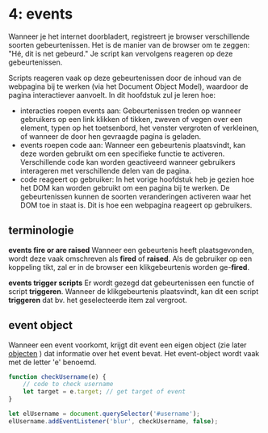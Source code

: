 # 4: events

Wanneer je het internet doorbladert, registreert je browser verschillende soorten gebeurtenissen. Het is de manier van de browser om te zeggen: "Hé, dit is net gebeurd." Je script kan vervolgens reageren op deze gebeurtenissen.

Scripts reageren vaak op deze gebeurtenissen door de inhoud van de webpagina bij te werken (via het Document Object Model), waardoor de pagina interactiever aanvoelt. In dit hoofdstuk zul je leren hoe:

* interacties roepen events aan: Gebeurtenissen treden op wanneer gebruikers op een link klikken of tikken, zweven of vegen over een element, typen op het toetsenbord, het venster vergroten of verkleinen, of wanneer de door hen gevraagde pagina is geladen.
* events roepen code aan: Wanneer een gebeurtenis plaatsvindt, kan deze worden gebruikt om een specifieke functie te activeren. Verschillende code kan worden geactiveerd wanneer gebruikers interageren met verschillende delen van de pagina.
* code reageert op gebruiker: In het vorige hoofdstuk heb je gezien hoe het DOM kan worden gebruikt om een pagina bij te werken. De gebeurtenissen kunnen de soorten veranderingen activeren waar het DOM toe in staat is. Dit is hoe een webpagina reageert op gebruikers.

## terminologie

**events fire or are raised** Wanneer een gebeurtenis heeft plaatsgevonden, wordt deze vaak omschreven als **fired** of **raised**. Als de gebruiker op een koppeling tikt, zal er in de browser een klikgebeurtenis worden ge-**fired**.

**events trigger scripts** Er wordt gezegd dat gebeurtenissen een functie of script **triggeren**. Wanneer de klikgebeurtenis plaatsvindt, kan dit een script **triggeren** dat bv. het geselecteerde item zal vergroot.

## event object

Wanneer een event voorkomt, krijgt dit event een eigen object (zie later [objecten](https://apwt.gitbook.io/webtechnologie/javascript/objecten) ) dat informatie over het event bevat. Het event-object wordt vaak met de letter 'e' benoemd.

```js
function checkUsername(e) {
    // code to check username
    let target = e.target; // get target of event
}

let elUsername = document.querySelector('#username');
elUsername.addEventListener('blur', checkUsername, false);
```
